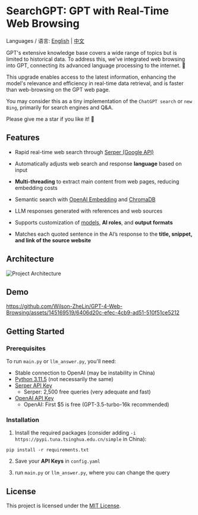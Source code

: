 SearchGPT: GPT with Real-Time Web Browsing
==========================================

Languages / 语言: [English](https://github.com/Wilson-ZheLin/SearchGPT) | [中文](https://github.com/Wilson-ZheLin/SearchGPT/blob/main/README_CN.md)

GPT's extensive knowledge base covers a wide range of topics but is limited to historical data. To address this, we've integrated web browsing into GPT, connecting its advanced language processing to the internet. 🔗

This upgrade enables access to the latest information, enhancing the model's relevance and efficiency in real-time data retrieval, and is faster than web-browsing on the GPT web page.

You may consider this as a tiny implementation of the `ChatGPT search` or `new Bing`, primarily for search engines and Q&A.

Please give me a star if you like it! 🌟

Features
--------
* Rapid real-time web search through [Serper (Google API)](https://serper.dev)

* Automatically adjusts web search and response **language** based on input

* **Multi-threading** to extract main content from web pages, reducing embedding costs

* Semantic search with [OpenAI Embedding](https://platform.openai.com/docs/guides/embeddings/what-are-embeddings) and [ChromaDB](https://www.trychroma.com)

* LLM responses generated with references and web sources

* Supports customization of [models](https://platform.openai.com/docs/models), **AI roles**, and **output formats**

* Matches each quoted sentence in the AI’s response to the **title, snippet, and link of the source website**


Architecture
------------

![Project Architecture](https://github.com/Wilson-ZheLin/GPT-4-Web-Browsing/assets/145169519/d313835d-5b57-4391-8b79-be81fdd4fa8a)


Demo
----

https://github.com/Wilson-ZheLin/GPT-4-Web-Browsing/assets/145169519/6406d20c-efec-4cb9-ad51-510f51ce5212


Getting Started
---------------

### Prerequisites

To run `main.py` or `llm_answer.py`, you'll need:
* Stable connection to OpenAI (may be instability in China)
* [Python 3.11.5](https://www.python.org/downloads/) (not necessarily the same)
* [Serper API Key](https://serper.dev)
    * Serper: 2,500 free queries (very adequate and fast)
* [OpenAI API Key](https://openai.com/blog/openai-api)
    * OpenAI: First $5 is free (GPT-3.5-turbo-16k  recommended)
    
### Installation
1. Install the required packages (consider adding `-i https://pypi.tuna.tsinghua.edu.cn/simple` in China):

```
pip install -r requirements.txt
```

2. Save your **API Keys** in `config.yaml`

3. run `main.py` or `llm_answer.py`, where you can change the query

License
-------

This project is licensed under the [MIT License](./LICENSE).

